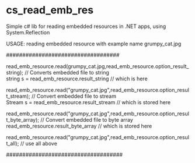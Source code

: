 # cs_read_emb_res
Simple c# lib for reading embedded resources in .NET apps, using System.Reflection


USAGE:
reading embedded resource with example name grumpy_cat.jpg

###################################


read_emb_resource.read(grumpy_cat.jpg,read_emb_resource.option_result_string); // Converts embedded file to string <br>
string s = read_emb_resource.result_string // which is here


read_emb_resource.read("grumpy_cat.jpg",read_emb_resource.option_result_stream); // Convert embedded file to stream<br>
Stream s = read_emb_resource.result_stream // which is stored here


read_emb_resource.read("grumpy_cat.jpg",read_emb_resource.option_result_byte_array); // Convert embedded file to byte array<br>
read_emb_resource.result_byte_array // which is stored here


read_emb_resource.read("grumpy_cat.jpg",read_emb_resource.option_result_all); // use all above 




####################################
